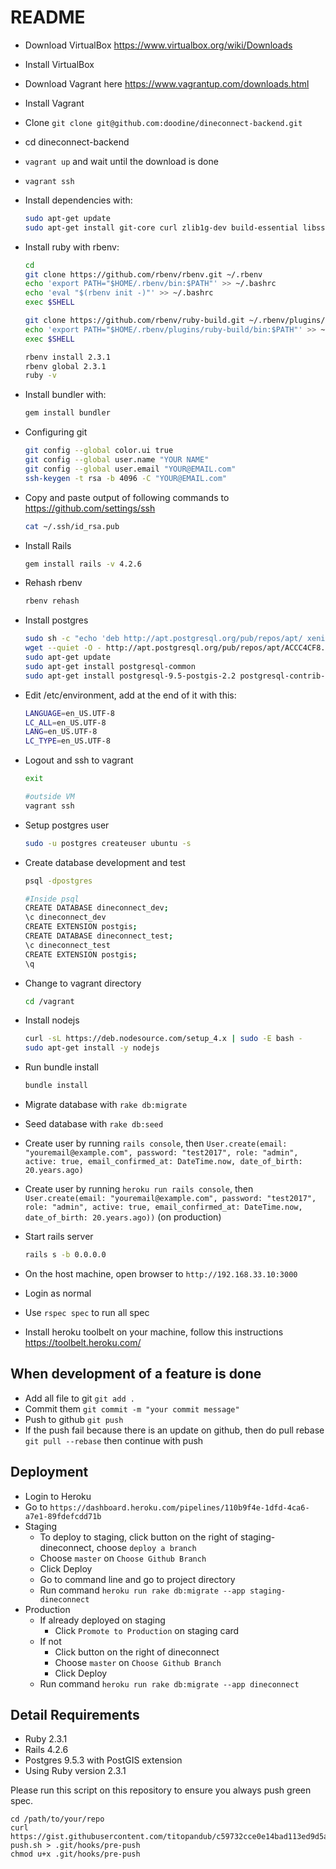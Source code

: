 README
======

* Download VirtualBox https://www.virtualbox.org/wiki/Downloads
* Install VirtualBox
* Download Vagrant here https://www.vagrantup.com/downloads.html
* Install Vagrant
* Clone `git clone git@github.com:doodine/dineconnect-backend.git`
* cd dineconnect-backend
* `vagrant up` and wait until the download is done
* `vagrant ssh`
* Install dependencies with:

  ```bash
  sudo apt-get update
  sudo apt-get install git-core curl zlib1g-dev build-essential libssl-dev libreadline-dev libyaml-dev libsqlite3-dev sqlite3 libxml2-dev libxslt1-dev libcurl4-openssl-dev python-software-properties libffi-dev
  ```

* Install ruby with rbenv:

  ```bash
  cd
  git clone https://github.com/rbenv/rbenv.git ~/.rbenv
  echo 'export PATH="$HOME/.rbenv/bin:$PATH"' >> ~/.bashrc
  echo 'eval "$(rbenv init -)"' >> ~/.bashrc
  exec $SHELL

  git clone https://github.com/rbenv/ruby-build.git ~/.rbenv/plugins/ruby-build
  echo 'export PATH="$HOME/.rbenv/plugins/ruby-build/bin:$PATH"' >> ~/.bashrc
  exec $SHELL

  rbenv install 2.3.1
  rbenv global 2.3.1
  ruby -v
  ```

* Install bundler with:

  ```bash
  gem install bundler
  ```

* Configuring git

  ```bash
  git config --global color.ui true
  git config --global user.name "YOUR NAME"
  git config --global user.email "YOUR@EMAIL.com"
  ssh-keygen -t rsa -b 4096 -C "YOUR@EMAIL.com"
  ```
* Copy and paste output of following commands to https://github.com/settings/ssh

  ```bash
  cat ~/.ssh/id_rsa.pub
  ```

* Install Rails

  ```bash
  gem install rails -v 4.2.6
  ```

* Rehash rbenv

  ```bash
  rbenv rehash
  ```

* Install postgres

  ```bash
  sudo sh -c "echo 'deb http://apt.postgresql.org/pub/repos/apt/ xenial-pgdg main' > /etc/apt/sources.list.d/pgdg.list"
  wget --quiet -O - http://apt.postgresql.org/pub/repos/apt/ACCC4CF8.asc | sudo apt-key add -
  sudo apt-get update
  sudo apt-get install postgresql-common
  sudo apt-get install postgresql-9.5-postgis-2.2 postgresql-contrib-9.5 libpq-dev
  ```

* Edit /etc/environment, add at the end of it with this:

  ```bash
  LANGUAGE=en_US.UTF-8
  LC_ALL=en_US.UTF-8
  LANG=en_US.UTF-8
  LC_TYPE=en_US.UTF-8
  ```

* Logout and ssh to vagrant
  ```bash
  exit

  #outside VM
  vagrant ssh
  ```

* Setup postgres user

  ```bash
  sudo -u postgres createuser ubuntu -s
  ```

* Create database development and test

  ```bash
  psql -dpostgres

  #Inside psql
  CREATE DATABASE dineconnect_dev;
  \c dineconnect_dev
  CREATE EXTENSION postgis;
  CREATE DATABASE dineconnect_test;
  \c dineconnect_test
  CREATE EXTENSION postgis;
  \q
  ```

* Change to vagrant directory

  ```bash
  cd /vagrant
  ```

* Install nodejs

  ```bash
  curl -sL https://deb.nodesource.com/setup_4.x | sudo -E bash -
  sudo apt-get install -y nodejs
  ```

* Run bundle install

  ```bash
  bundle install
  ```

* Migrate database with `rake db:migrate`
* Seed database with `rake db:seed`
* Create user by running `rails console`, then `User.create(email: "youremail@example.com", password: "test2017", role: "admin", active: true, email_confirmed_at: DateTime.now, date_of_birth: 20.years.ago)`
* Create user by running `heroku run rails console`, then `User.create(email: "youremail@example.com", password: "test2017", role: "admin", active: true, email_confirmed_at: DateTime.now, date_of_birth: 20.years.ago))` (on production)

* Start rails server
  ```bash
  rails s -b 0.0.0.0
  ```

* On the host machine, open browser to `http://192.168.33.10:3000`

* Login as normal
* Use `rspec spec` to run all spec
* Install heroku toolbelt on your machine, follow this instructions https://toolbelt.heroku.com/

When development of a feature is done
--

* Add all file to git `git add .`
* Commit them `git commit -m "your commit message"`
* Push to github `git push`
* If the push fail because there is an update on github, then do pull rebase `git pull --rebase` then continue with push

Deployment
--

* Login to Heroku
* Go to `https://dashboard.heroku.com/pipelines/110b9f4e-1dfd-4ca6-a7e1-89fdefcdd71b`
* Staging
  * To deploy to staging, click button on the right of staging-dineconnect, choose `deploy a branch`
  * Choose `master` on `Choose Github Branch`
  * Click Deploy
  * Go to command line and go to project directory
  * Run command `heroku run rake db:migrate --app staging-dineconnect`
* Production
  * If already deployed on staging
    * Click `Promote to Production` on staging card
  * If not
    * Click button on the right of dineconnect
    * Choose `master` on `Choose Github Branch`
    * Click Deploy
  * Run command `heroku run rake db:migrate --app dineconnect`

Detail Requirements
--

* Ruby 2.3.1
* Rails 4.2.6
* Postgres 9.5.3 with PostGIS extension
* Using Ruby version 2.3.1

Please run this script on this repository to ensure you always push green spec.

```
cd /path/to/your/repo
curl https://gist.githubusercontent.com/titopandub/c59732cce0e14bad113ed9d5a8242089/raw/pre-push.sh > .git/hooks/pre-push
chmod u+x .git/hooks/pre-push
```
